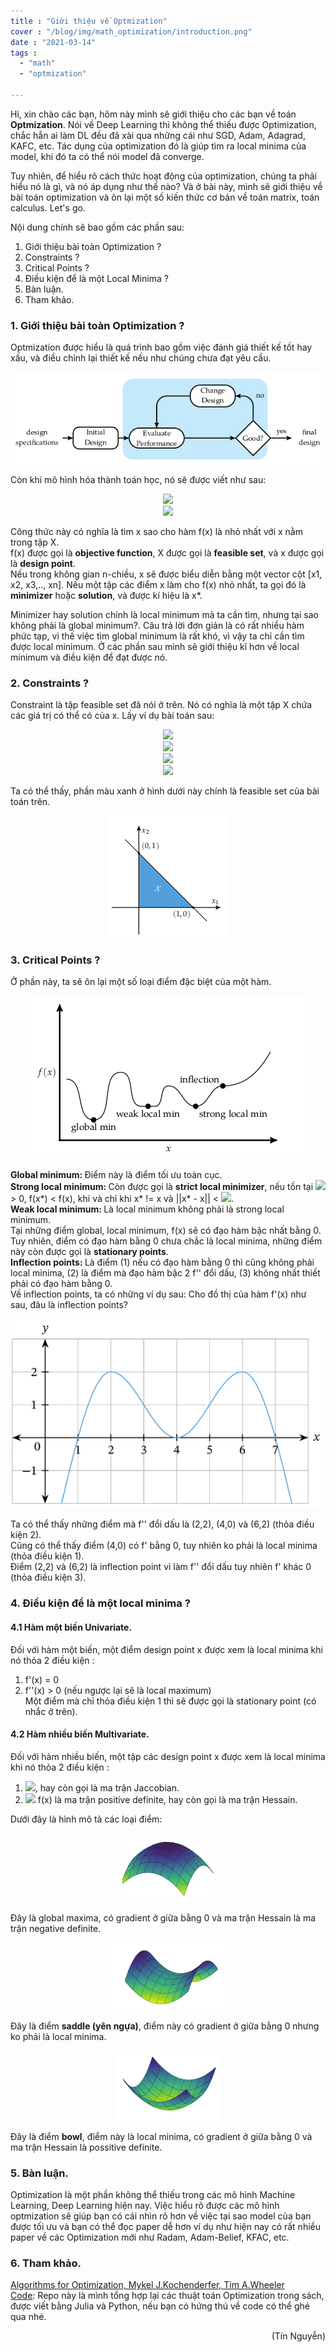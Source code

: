 ```yaml
---
title : "Giới thiệu về Optmization"
cover : "/blog/img/math_optimization/introduction.png"
date : "2021-03-14"
tags : 
  - "math"
  - "optmization"

---
```


Hi, xin chào các bạn, hôm này mình sẽ giới thiệu cho các bạn về toán <b>Optmization</b>. Nói về Deep Learning thì không thể thiếu được Optimization, chắc hẳn ai làm DL đều đã xài qua những cái như SGD, Adam, Adagrad, KAFC, etc. Tác dụng của optimization đó là giúp tìm ra local minima của model, khi đó ta có thể nói model đã converge.

Tuy nhiên, để hiểu rõ cách thức hoạt động của optimization, chúng ta phải hiểu nó là gì, và nó áp dụng như thế nào? Và ở bài này, mình sẽ giới thiệu về bài toán optimization và ôn lại một số kiến thức cơ bản về toán matrix, toán calculus. Let's go.

Nội dung chính sẽ bao gồm các phần sau: <br/>

1. Giới thiệu bài toàn Optimization ?
2. Constraints ?
3. Critical Points ?
4. Điều kiện để là một Local Minima ?
5. Bàn luận.
5. Tham khảo.



### 1. Giới thiệu bài toàn Optimization ?
Optmization được hiểu là quá trình bao gồm việc đánh giá thiết kế tốt hay xấu, và điều chỉnh lại thiết kế nếu như chúng chưa đạt yêu cầu.
<p align="center">
  <img src="https://github.com/ngthanhtin/blog/blob/master/static/img/math_optimization/introduction.png?raw=true">
</p>
Còn khi mô hình hóa thành toán học, nó sẽ được viết như sau:
<p align="center">
  <img src="https://render.githubusercontent.com/render/math?math=\minimize_{x} f(x)"><br/>
  <img src="https://render.githubusercontent.com/render/math?math=\subject to x\in X"><br/>
</p>
Công thức này có nghĩa là tìm x sao cho hàm f(x) là nhỏ nhất với x nằm trong tập X.<br/>
f(x) được gọi là <b>objective function</b>, X được gọi là <b>feasible set</b>, và x được gọi là <b>design point</b>.<br/>
Nếu trong không gian n-chiều, x sẽ được biểu diễn bằng một vector cột [x1, x2, x3,.., xn]. Nếu một tập các điểm x làm cho f(x) nhỏ nhất, ta gọi đó là <b>minimizer</b> hoặc <b>solution</b>, và được kí hiệu là x*.

Minimizer hay solution chính là local minimum mà ta cần tìm, nhưng tại sao không phải là global minimum?. Câu trả lời đơn giản là có rất nhiều hàm phức tạp, vì thế việc tìm global minimum là rất khó, vì vậy ta chỉ cần tìm được local minimum. Ở các phần sau mình sẽ giới thiệu kĩ hơn về local minimum và điều kiện để đạt được nó.

### 2. Constraints ?
Constraint là tập feasible set đã nói ở trên. Nó có nghĩa là một tập X chứa các giá trị có thể có của x. Lấy ví dụ bài toán sau:
<p align="center">
  <img src="https://render.githubusercontent.com/render/math?math=\minimize_{x_{1}, x_{2}} f(x_{1}, x_{2})"><br/>
  <img src="https://render.githubusercontent.com/render/math?math=\subject to x_{1} \ge 0"><br/>
  <img src="https://render.githubusercontent.com/render/math?math=\           x_{2} \ge 0"><br/>
  <img src="https://render.githubusercontent.com/render/math?math=\           x_{1} %2B x_{2} \le 1"><br/>
</p>
Ta có thể thấy, phần màu xanh ở hình dưới này chính là feasible set của bài toán trên.
<p align="center">
  <img src="https://github.com/ngthanhtin/blog/blob/master/static/img/math_optimization/constraints.png?raw=true">
</p>

### 3. Critical Points ?
Ở phần này, ta sẽ ôn lại một số loại điểm đặc biệt của một hàm.
<p align="center">
  <img src="https://github.com/ngthanhtin/blog/blob/master/static/img/math_optimization/critical_points.png?raw=true">
</p>
<b>Global minimum: </b>Điểm này là điểm tối ưu toàn cục. <br/>
<b>Strong local minimum: </b>Còn được gọi là <b>strict local minimizer</b>, nếu tồn tại <img src="https://render.githubusercontent.com/render/math?math=\delta"> > 0, f(x*) < f(x), khi và chỉ khi x* != x và ||x* - x|| < <img src="https://render.githubusercontent.com/render/math?math=\delta">.<br/>
<b>Weak local minimum: </b>Là local minimum không phải là strong local minimum.<br/>
Tại những điểm global, local minimum, f(x) sẽ có đạo hàm bậc nhất bằng 0. Tuy nhiên, điểm có đạo hàm bằng 0 chưa chắc là local minima, những điểm này còn được gọi là <b>stationary points</b>.<br/>
<b>Inflection points: </b>Là điểm (1) nếu có đạo hàm bằng 0 thì cũng không phải local minima, (2) là điểm mà đạo hàm bậc 2 f'' đổi dấu, (3) không nhất thiết phải có đạo hàm bằng 0.<br/>
Về inflection points, ta có những ví dụ sau:
Cho đồ thị của hàm f'(x) như sau, đâu là inflection points?
<p align="center">
  <img src="https://github.com/ngthanhtin/blog/blob/master/static/img/math_optimization/vd1.png?raw=true">
</p>
Ta có thể thấy những điểm mà f'' đổi dấu là (2,2), (4,0) và (6,2) (thỏa điều kiện 2). <br/>
Cũng có thể thấy điểm (4,0) có f' bằng 0, tuy nhiên ko phải là local minima (thỏa điều kiện 1). <br/>
Điểm (2,2) và (6,2) là inflection point vì làm f'' đổi dấu tuy nhiên f' khác 0 (thỏa điều kiện 3). <br/>

### 4. Điều kiện để là một local minima ?
#### 4.1 Hàm một biến Univariate.
Đối với hàm một biến, một điểm design point x được xem là local minima khi nó thỏa 2 điều kiện : <br/>
1. f'(x) = 0 <br/>
2. f''(x) > 0 (nếu ngược lại sẽ là local maximum) <br/>
Một điểm mà chỉ thỏa điều kiện 1 thì sẽ được gọi là stationary point (có nhắc ở trên).

#### 4.2 Hàm nhiều biến Multivariate.
Đối với hàm nhiều biến, một tập các design point x được xem là local minima khi nó thỏa 2 điều kiện : <br/>
1. <img src="https://render.githubusercontent.com/render/math?math=\Delta f(x) = 0">, hay còn gọi là ma trận Jaccobian.
2. <img src="https://render.githubusercontent.com/render/math?math=\Delta^{2} f(x) = 0"> f(x) là ma trận positive definite, hay còn gọi là ma trận Hessain.

Dưới đây là hình mô tả các loại điểm: 
<p align="center">
  <img src="https://github.com/ngthanhtin/blog/blob/master/static/img/math_optimization/local_maximum.png?raw=true">
</p>
Đây là global maxima, có gradient ở giữa bằng 0 và ma trận Hessain là ma trận negative definite.

<p align="center">
  <img src="https://github.com/ngthanhtin/blog/blob/master/static/img/math_optimization/saddle.png?raw=true">
</p>
Đây là điểm <b>saddle (yên ngựa)</b>, điểm này có gradient ở giữa bằng 0 nhưng ko phải là local minima.

<p align="center">
  <img src="https://github.com/ngthanhtin/blog/blob/master/static/img/math_optimization/bowl.png?raw=true">
</p>
Đây là điểm <b>bowl</b>, điểm này là local minima, có gradient ở giữa bằng 0 và ma trận Hessain là possitive definite.

### 5. Bàn luận.
Optimization là một phần không thể thiếu trong các mô hình Machine Learning, Deep Learning hiện nay. Việc hiểu rõ được các mô hình optmization sẽ giúp bạn có cái nhìn rõ hơn về việc tại sao model của bạn được tối ưu và bạn có thể đọc paper dễ hơn ví dụ như hiện nay có rất nhiều paper về các Optimization mới như Radam, Adam-Belief, KFAC, etc.

### 6. Tham khảo.
[Algorithms for Optimization, Mykel J.Kochenderfer, Tim A.Wheeler]()<br/>
[Code](https://github.com/ngthanhtin/optimization_algorithm): Repo này là mình tổng hợp lại các thuật toán Optimization trong sách, được viết bằng Julia và Python, nếu bạn có hứng thú về code có thể ghé qua nhé.<br/>

<div style="text-align: right"> (Tín Nguyễn) </div>
